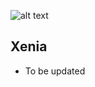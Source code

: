 
![alt text](https://www.dropbox.com/s/3iono4f3a4li87f/githubprofilehome.png?dl=0)
## Xenia

- To be updated
